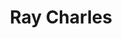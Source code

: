---
title: "Ray Charles"
summary: "Ray Charles was an American singer, songwriter, musician, and composer. He was inducted into Rock And Roll Hall of Fame in 1986 . **For the leader of the Ray Charles Singers, see .** **For the co-writer of the songs \"Frenesi\" and \"South\", see **"
image: "ray-charles.jpg"
---